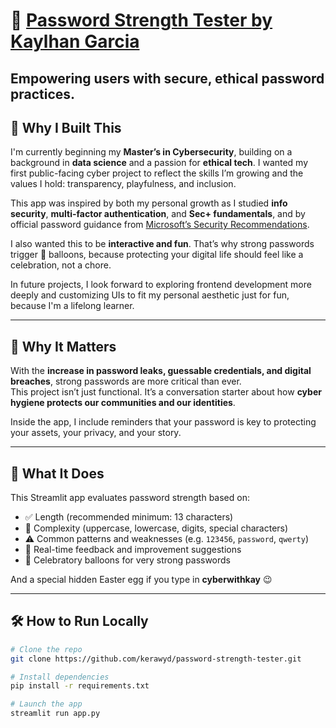# 🔐 [Password Strength Tester by Kaylhan Garcia](http://localhost:8501/#password-strength-tester)

**Empowering users with secure, ethical password practices.**  
---

## 🧠 Why I Built This

I'm currently beginning my **Master’s in Cybersecurity**, building on a background in **data science** and a passion for **ethical tech**. I wanted my first public-facing cyber project to reflect the skills I’m growing and the values I hold: transparency, playfulness, and inclusion.

This app was inspired by both my personal growth as I studied **info security**, **multi-factor authentication**, and **Sec+ fundamentals**, and by official password guidance from [Microsoft’s Security Recommendations](https://support.microsoft.com/en-us/windows/create-and-use-strong-passwords-c5cebb49-8c53-4f5e-2bc4-fe357ca048eb#:~:text=A%20strong%20password%20is:,character%2C%20product%2C%20or%20organization.).

I also wanted this to be **interactive and fun**. That’s why strong passwords trigger 🥳 balloons, because protecting your digital life should feel like a celebration, not a chore.

In future projects, I look forward to exploring frontend development more deeply and customizing UIs to fit my personal aesthetic just for fun, because I'm a lifelong learner.

---

## 🚨 Why It Matters

With the **increase in password leaks, guessable credentials, and digital breaches**, strong passwords are more critical than ever.  
This project isn’t just functional. It’s a conversation starter about how **cyber hygiene protects our communities and our identities**.

Inside the app, I include reminders that your password is key to protecting your assets, your privacy, and your story.

---

## 🚀 What It Does

This Streamlit app evaluates password strength based on:
- ✅ Length (recommended minimum: 13 characters)
- 🧠 Complexity (uppercase, lowercase, digits, special characters)
- ⚠️ Common patterns and weaknesses (e.g. `123456`, `password`, `qwerty`)
- 📝 Real-time feedback and improvement suggestions
- 🎈 Celebratory balloons for very strong passwords

And a special hidden Easter egg if you type in **cyberwithkay** 😉 

---

## 🛠️ How to Run Locally

```bash
# Clone the repo
git clone https://github.com/kerawyd/password-strength-tester.git

# Install dependencies
pip install -r requirements.txt

# Launch the app
streamlit run app.py
